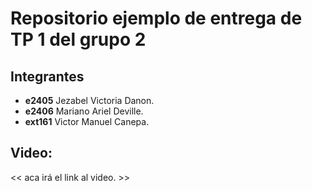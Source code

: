 # Repositorio ejemplo de entrega de TP 1 del grupo 2

## Integrantes

- **e2405** Jezabel Victoria Danon.
- **e2406** Mariano Ariel Deville.
- **ext161** Victor Manuel Canepa.

## Video:
<< aca irá el link al video. >>
